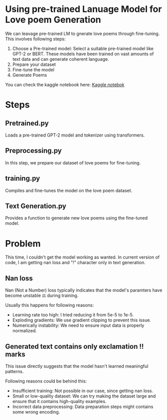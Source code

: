 # Using pre-trained Lanuage Model for Love poem Generation

We can leavage pre-trained LM to gnerate love poems through fine-tuning. This involves following steps:
1. Choose a Pre-trained model: Select a suitable pre-trained model like GPT-2 or BERT. These models have been trained on vast amounts of text data and can generate coherent language.
2. Prepare your dataset
3. Fine-tune the model
4. Generate Poems

You can check the kaggle notebook here: [Kaggle notebok](https://www.kaggle.com/code/dsmeena/love-poems-using-pre-trained-lm/notebook#Generate-a-love-poem)

# Steps

## Pretrained.py 

Loads a pre-trained GPT-2 model and tokenizer using transformers.

## Preprocessing.py

In this step, we prepare our dataset of love poems for fine-tuning.

## training.py

Compiles and fine-tunes the model on the love poem dataset. 

## Text Generation.py 

Provides a function to generate new love poems using the fine-tuned model.

# Problem

This time, I couldn't get the model working as wanted. In current version of code, I am getting nan loss and "!" character only in text generation.

## Nan loss

Nan (Not a Number) loss typically indicates that the model's paramters have become unstable ⚖️ during training.

Usually this happens for following reasons:
- Learning rate too high: I tried reducing it from 5e-5 to 1e-5.
- Exploding gradients: We use gradient clipping to prevent this issue.
- Numerically instability: We need to ensure input data is properly normalized.

## Generated text contains only exclamation ‼️ marks

This issue directly suggests that the model hasn't learned meaningful patterns.

Following reasons could be behind this:
- Insufficient training: Not possible in our case, since getting nan loss.
- Small or low-quality dataset: We can try making the dataset large and ensure that it contains high-quality examples.
- Incorrect data preprocessing: Data preparation steps might contains some wrong encoding.


